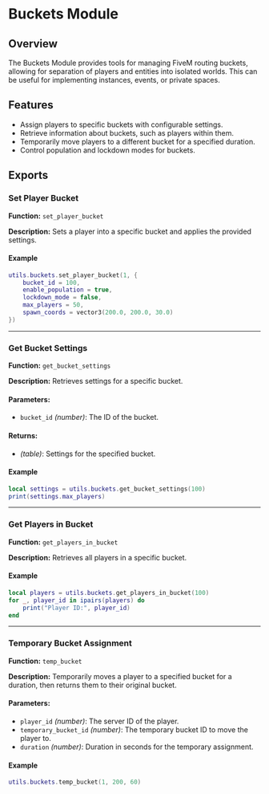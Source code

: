 # Buckets Module

## Overview

The Buckets Module provides tools for managing FiveM routing buckets, allowing for separation of players and entities into isolated worlds. 
This can be useful for implementing instances, events, or private spaces.

## Features

- Assign players to specific buckets with configurable settings.
- Retrieve information about buckets, such as players within them.
- Temporarily move players to a different bucket for a specified duration.
- Control population and lockdown modes for buckets.

## Exports

### Set Player Bucket

**Function:** `set_player_bucket`

**Description:** Sets a player into a specific bucket and applies the provided settings.

#### Example
```lua
utils.buckets.set_player_bucket(1, {
    bucket_id = 100,
    enable_population = true,
    lockdown_mode = false,
    max_players = 50,
    spawn_coords = vector3(200.0, 200.0, 30.0)
})
```

---

### Get Bucket Settings

**Function:** `get_bucket_settings`

**Description:** Retrieves settings for a specific bucket.

#### Parameters:
- `bucket_id` *(number)*: The ID of the bucket.

#### Returns:
- *(table)*: Settings for the specified bucket.

#### Example
```lua
local settings = utils.buckets.get_bucket_settings(100)
print(settings.max_players)
```

---

### Get Players in Bucket

**Function:** `get_players_in_bucket`

**Description:** Retrieves all players in a specific bucket.

#### Example
```lua
local players = utils.buckets.get_players_in_bucket(100)
for _, player_id in ipairs(players) do
    print("Player ID:", player_id)
end
```

---

### Temporary Bucket Assignment

**Function:** `temp_bucket`

**Description:** Temporarily moves a player to a specified bucket for a duration, then returns them to their original bucket.

#### Parameters:
- `player_id` *(number)*: The server ID of the player.
- `temporary_bucket_id` *(number)*: The temporary bucket ID to move the player to.
- `duration` *(number)*: Duration in seconds for the temporary assignment.

#### Example
```lua
utils.buckets.temp_bucket(1, 200, 60)
```